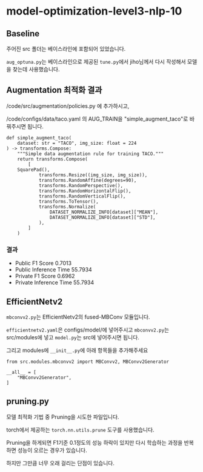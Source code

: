 # model-optimization-level3-nlp-10

## Baseline
주어진 src 폴더는 베이스라인에 포함되어 있었습니다.

`aug_optuna.py`는 베이스라인으로 제공된 `tune.py`에서 jiho님께서 다시 작성해서 모델을 찾는데 사용했습니다.

## Augmentation 최적화 결과

/code/src/augmentation/policies.py 에 추가하시고,

/code/configs/data/taco.yaml 의 AUG_TRAIN을 "simple_augment_taco"로 바꿔주시면 됩니다.

```
def simple_augment_taco(
    dataset: str = "TACO", img_size: float = 224
) -> transforms.Compose:
    """Simple data augmentation rule for training TACO."""
    return transforms.Compose(
        [	
	SquarePad(),
            transforms.Resize((img_size, img_size)),
            transforms.RandomAffine(degrees=90),
            transforms.RandomPerspective(),
            transforms.RandomHorizontalFlip(),
            transforms.RandomVerticalFlip(),
            transforms.ToTensor(),
            transforms.Normalize(
                DATASET_NORMALIZE_INFO[dataset]["MEAN"],
                DATASET_NORMALIZE_INFO[dataset]["STD"],
            ),
        ]
    )
```
### 결과
- Public F1 Score 0.7013
- Public Inference Time 55.7934
- Private F1 Score 0.6962
- Private Inference Time 55.7934

## EfficientNetv2
`mbconvv2.py`는 EfficientNetv2의 fused-MBConv 모듈입니다.  

`efficientnetv2.yaml`은 configs/model/에 넣어주시고 `mbconvv2.py`는 src/modules에 넣고 `model.py`는 src에 넣어주시면 됩니다.

그리고 modules에 `__init__.py`에 아래 항목들을 추가해주세요
```
from src.modules.mbconvv2 import MBConvv2, MBConvv2Generator

__all__ = [
    "MBConvv2Generator",
]
```

## pruning.py
모델 최적화 기법 중 Pruning을 시도한 파일입니다.

torch에서 제공하는 `torch.nn.utils.prune` 도구를 사용했습니다.

Pruning을 하게되면 F1기준 0.1정도의 성능 하락이 있지만 다시 학습하는 과정을 반복하면 성능이 오르는 경우가 있습니다.

하지만 그만큼 너무 오래 걸리는 단점이 있습니다.
